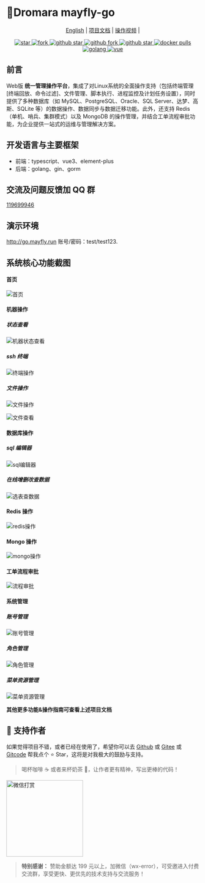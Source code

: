 # 🌈Dromara mayfly-go

<p align="center">
    <a href="./README_EN.md">English</a> | 
    <a href="https://www.yuque.com/may-fly/mayfly-go">项目文档</a> | 
    <a href="https://space.bilibili.com/484091081/channel/collectiondetail?sid=392854">操作视频</a> | 
</p>

<p align="center">
  <a href="https://gitee.com/dromara/mayfly-go" target="_blank">
    <img src="https://gitee.com/dromara/mayfly-go/badge/star.svg?theme=white" alt="star"/>
    <img src="https://gitee.com/dromara/mayfly-go/badge/fork.svg" alt="fork"/>
  </a>
  <a href="https://github.com/dromara/mayfly-go" target="_blank">
    <img src="https://img.shields.io/github/stars/dromara/mayfly-go.svg?style=social" alt="github star"/>
    <img src="https://img.shields.io/github/forks/dromara/mayfly-go.svg?style=social" alt="github fork"/>
  </a>
  <a href="https://github.com/dromara/mayfly-go" target="_blank">
    <img src="https://gitcode.com/dromara/mayfly-go/star/badge.svg" alt="github star"/>
  </a>
  <a href="https://hub.docker.com/r/mayflygo/mayfly-go/tags" target="_blank">
    <img src="https://img.shields.io/docker/pulls/mayflygo/mayfly-go.svg?label=docker%20pulls&color=fac858" alt="docker pulls"/>
  </a>
  <a href="https://github.com/golang/go" target="_blank">
    <img src="https://img.shields.io/badge/Golang-1.24%2B-yellow.svg" alt="golang"/>
  </a>
  <a href="https://cn.vuejs.org" target="_blank">
    <img src="https://img.shields.io/badge/Vue-3.x-green.svg" alt="vue">
  </a>
</p>

## 前言

Web版 **统一管理操作平台**，集成了对Linux系统的全面操作支持（包括终端管理[终端回放、命令过滤]、文件管理、脚本执行、进程监控及计划任务设置），同时提供了多种数据库（如 MySQL、PostgreSQL、Oracle、SQL Server、达梦、高斯、SQLite 等）的数据操作、数据同步与数据迁移功能。此外，还支持 Redis（单机、哨兵、集群模式）以及 MongoDB 的操作管理，并结合工单流程审批功能，为企业提供一站式的运维与管理解决方案。

## 开发语言与主要框架

- 前端：typescript、vue3、element-plus
- 后端：golang、gin、gorm

## 交流及问题反馈加 QQ 群

<a target="_blank" href="https://qm.qq.com/cgi-bin/qm/qr?k=IdJSHW0jTMhmWFHBUS9a83wxtrxDDhFj&jump_from=webapi">119699946</a>

## 演示环境

http://go.mayfly.run
账号/密码：test/test123.

## 系统核心功能截图

#### 首页

![首页](https://foruda.gitee.com/images/1714378104294194769/149fd257_1240250.png "屏幕截图")

#### 机器操作

##### 状态查看

![机器状态查看](https://foruda.gitee.com/images/1714378556642584686/93c46ec0_1240250.png "屏幕截图")

##### ssh 终端

![终端操作](https://foruda.gitee.com/images/1714378353790214943/2864ba66_1240250.png "屏幕截图")

##### 文件操作

![文件操作](https://foruda.gitee.com/images/1714378417206086701/74a188d8_1240250.png "屏幕截图")

![文件查看](https://foruda.gitee.com/images/1714378482611638688/7753faf6_1240250.png "屏幕截图")

#### 数据库操作

##### sql 编辑器

![sql编辑器](https://foruda.gitee.com/images/1714378747473077515/3c9387c0_1240250.png "屏幕截图")

##### 在线增删改查数据

![选表查数据](https://foruda.gitee.com/images/1714378625059063750/3951e5a8_1240250.png "屏幕截图")

#### Redis 操作

![redis操作](https://foruda.gitee.com/images/1714378855845451114/4c3f0097_1240250.png "屏幕截图")

#### Mongo 操作

![mongo操作](https://foruda.gitee.com/images/1714378916425714642/77fc0ed9_1240250.png "屏幕截图")

#### 工单流程审批

![流程审批](https://foruda.gitee.com/images/1714379057627690037/ad136862_1240250.png "屏幕截图")

#### 系统管理

##### 账号管理

![账号管理](https://foruda.gitee.com/images/1714379179491881231/c6d802ae_1240250.png "屏幕截图")

##### 角色管理

![角色管理](https://foruda.gitee.com/images/1714379269408676381/6ac1e85c_1240250.png "屏幕截图")

##### 菜单资源管理

![菜单资源管理](https://foruda.gitee.com/images/1714379321338009940/a00d6a02_1240250.png "屏幕截图")

**其他更多功能&操作指南可查看上述项目文档**

## 💌 支持作者

如果觉得项目不错，或者已经在使用了，希望你可以去 <a target="_blank" href="https://github.com/dromara/mayfly-go">Github</a> 或 <a target="_blank" href="https://gitee.com/dromara/mayfly-go">Gitee</a> 或 <a target="_blank" href="https://gitcode.com/dromara/mayfly-go">Gitcode</a> 帮我点个 ⭐ Star，这将是对我极大的鼓励与支持。

> 喝杯咖啡 ☕️ 或者来杯奶茶 🧋，让作者更有精神，写出更棒的代码！

<img class="no-margin" src="https://foruda.gitee.com/images/1744113367791412282/36a3c23b_1240250.png" alt="微信打赏" width="200" height="200">

> **特别感谢：**
> 赞助金额达 199 元以上，加微信（wx-error），可受邀进入付费交流群，享受更快、更优先的技术支持与交流服务！
